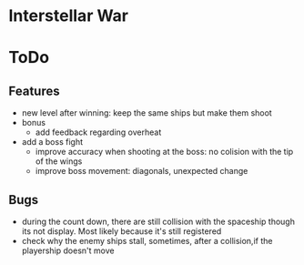 # Interstellar War

# ToDo
## Features
- new level after winning: keep the same ships but make them shoot
- bonus
    - add feedback regarding overheat
- add a boss fight
    - improve accuracy when shooting at the boss: no colision with the tip of the wings
    - improve boss movement: diagonals, unexpected change

## Bugs
- during the count down, there are still collision with the spaceship though its not display. Most likely because it's still registered
- check why the enemy ships stall, sometimes, after a collision,if the playership doesn't move